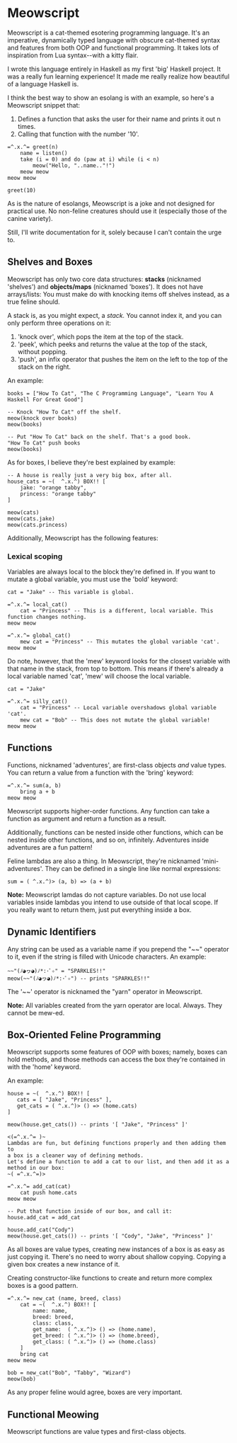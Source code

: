 # Meowscript

Meowscript is a cat-themed esotering programming language. It's an imperative, dynamically typed language with obscure cat-themed syntax and features from both OOP and functional programming. It takes lots of inspiration from Lua syntax--with a kitty flair.

I wrote this language entirely in Haskell as my first 'big' Haskell project. It was a really fun learning experience! It made me really realize how beautiful of a language Haskell is.

I think the best way to show an esolang is with an example, so here's a Meowscript snippet that:
1. Defines a function that asks the user for their name and prints it out n times.
2. Calling that function with the number '10'.

```
=^.x.^= greet(n)
    name = listen()
    take (i = 0) and do (paw at i) while (i < n)
        meow("Hello, "..name.."!")
    meow meow
meow meow

greet(10)
```

As is the nature of esolangs, Meowscript is a joke and not designed for practical use. No non-feline creatures should use it (especially those of the canine variety).

Still, I'll write documentation for it, solely because I can't contain the urge to.

## Shelves and Boxes
Meowscript has only two core data structures: **stacks** (nicknamed 'shelves') and **objects/maps** (nicknamed 'boxes'). It does not have arrays/lists: You must make do with knocking items off shelves instead, as a true feline should.

A stack is, as you might expect, a *stack.* You cannot index it, and you can only perform three operations on it:
1. 'knock over', which pops the item at the top of the stack.
2. 'peek', which peeks and returns the value at the top of the stack, without popping.
3. 'push', an infix operator that pushes the item on the left to the top of the stack on the right.

An example: 
```
books = ["How To Cat", "The C Programming Language", "Learn You A Haskell For Great Good"]

-- Knock "How To Cat" off the shelf.
meow(knock over books)
meow(books) 

-- Put "How To Cat" back on the shelf. That's a good book.
"How To Cat" push books
meow(books)
```

As for boxes, I believe they're best explained by example: 

```
-- A house is really just a very big box, after all.
house_cats = ~(  ^.x.^) BOX!! [
    jake: "orange tabby",
    princess: "orange tabby"
]

meow(cats)
meow(cats.jake)
meow(cats.princess)
```

Additionally, Meowscript has the following features:

### Lexical scoping

Variables are always local to the block they're defined in. If you want to mutate a global variable, you must use the 'bold' keyword:
```
cat = "Jake" -- This variable is global.

=^.x.^= local_cat()
    cat = "Princess" -- This is a different, local variable. This function changes nothing.
meow meow

=^.x.^= global_cat()
    mew cat = "Princess" -- This mutates the global variable 'cat'.
meow meow
```

Do note, however, that the 'mew' keyword looks for the closest variable with that name in the stack, from top to bottom. This means if there's already a local variable named 'cat', 'mew' will choose the local variable.

```
cat = "Jake"

=^.x.^= silly_cat()
    cat = "Princess" -- Local variable overshadows global variable 'cat'.
    mew cat = "Bob" -- This does not mutate the global variable!
meow meow
```

## Functions
Functions, nicknamed 'adventures', are first-class objects *and* value types. You can return a value from a function with the 'bring' keyword:

```
=^.x.^= sum(a, b)
    bring a + b
meow meow
```

Meowscript supports higher-order functions. Any function can take a function as argument and return a function as a result.

Additionally, functions can be nested inside other functions, which can be nested inside other functions, and so on, infinitely. Adventures inside adventures are a fun pattern!

Feline lambdas are also a thing. In Meowscript, they're nicknamed 'mini-adventures'.
They can be defined in a single line like normal expressions:
```
sum = ( ^.x.^)> (a, b) => (a + b)
```
**Note:** Meowscript lamdas do not capture variables. Do not use local variables inside lambdas you intend to use outside of that local scope. If you really want to return them, just put everything inside a box.

## Dynamic Identifiers
Any string can be used as a variable name if you prepend the "~~" operator to it, even if the string is filled with Unicode characters. An example: 
```
~~"(ﾉ◕ヮ◕)ﾉ*:･ﾟ✧" = "SPARKLES!!"
meow(~~"(ﾉ◕ヮ◕)ﾉ*:･ﾟ✧") -- prints "SPARKLES!!"
```
The '~~' operator is nicknamed the "yarn" operator in Meowscript.

**Note:** All variables created from the yarn operator are local. Always. They cannot be mew-ed.

## Box-Oriented Feline Programming

Meowscript supports some features of OOP with boxes; namely, boxes can hold methods, and those methods can access the box they're contained in with the 'home' keyword.

An example:
```
house = ~(  ^.x.^) BOX!! [
   cats = [ "Jake", "Princess" ],
   get_cats = ( ^.x.^)> () => (home.cats)
]

meow(house.get_cats()) -- prints '[ "Jake", "Princess" ]'

<(=^.x.^= )~
Lambdas are fun, but defining functions properly and then adding them to
a box is a cleaner way of defining methods.
Let's define a function to add a cat to our list, and then add it as a
method in our box:
~( =^.x.^=)>

=^.x.^= add_cat(cat)
    cat push home.cats
meow meow 

-- Put that function inside of our box, and call it:
house.add_cat = add_cat

house.add_cat("Cody")
meow(house.get_cats()) -- prints '[ "Cody", "Jake", "Princess" ]'
```

As all boxes are value types, creating new instances of a box is as easy as just copying it. There's no need to worry about shallow copying. Copying a given box creates a new instance of it.

Creating constructor-like functions to create and return more complex boxes is a good pattern.

```
=^.x.^= new_cat (name, breed, class)
    cat = ~(  ^.x.^) BOX!! [
        name: name,
        breed: breed,
        class: class,
        get_name:  ( ^.x.^)> () => (home.name),
        get_breed: ( ^.x.^)> () => (home.breed),
        get_class: ( ^.x.^)> () => (home.class)
    ]
    bring cat
meow meow

bob = new_cat("Bob", "Tabby", "Wizard")
meow(bob)
```

As any proper feline would agree, boxes are very important.

## Functional Meowing
Meowscript functions are value types and first-class objects.
